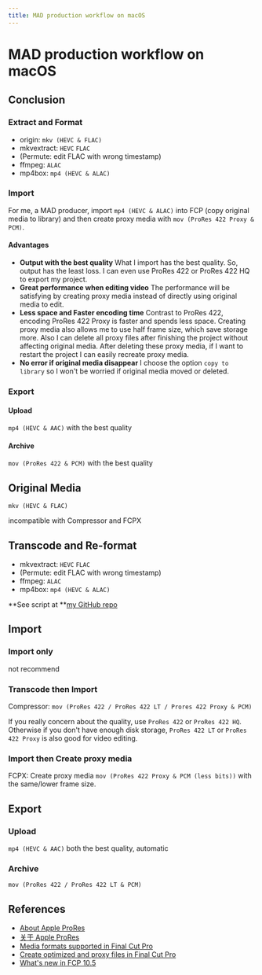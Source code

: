```yaml
---
title: MAD production workflow on macOS
---
```


# MAD production workflow on macOS

## Conclusion

### Extract and Format

- origin: `mkv (HEVC & FLAC)`
- mkvextract: `HEVC` `FLAC`
- (Permute: edit FLAC with wrong timestamp)
- ffmpeg: `ALAC`
- mp4box: `mp4 (HEVC & ALAC)`

### Import

For me, a MAD producer, import `mp4 (HEVC & ALAC)` into FCP (copy original media to library) and then create proxy media with `mov (ProRes 422 Proxy & PCM)`.

#### Advantages

* **Output with the best quality** What I import has the best quality. So, output has the least loss. I can even use ProRes 422 or ProRes 422 HQ to export my project.
* **Great performance when editing video** The performance will be satisfying by creating proxy media instead of directly using original media to edit.
* **Less space and Faster encoding time** Contrast to ProRes 422, encoding ProRes 422 Proxy is faster and spends less space. Creating proxy media also allows me to use half frame size, which save storage more. Also I can delete all proxy files after finishing the project without affecting original media. After deleting these proxy media, if I want to restart the project I can easily recreate proxy media.
* **No error if original media disappear** I choose the option `copy to library` so I won't be worried if original media moved or deleted. 

### Export

#### Upload

`mp4 (HEVC & AAC)` with the best quality

#### Archive

`mov (ProRes 422 & PCM)` with the best quality

## Original Media

`mkv (HEVC & FLAC)`

incompatible with Compressor and FCPX

## Transcode and Re-format

- mkvextract: `HEVC` `FLAC`
- (Permute: edit FLAC with wrong timestamp)
- ffmpeg: `ALAC`
- mp4box: `mp4 (HEVC & ALAC)`

**See script at **[my GitHub repo](https://github.com/Yang-Xijie/mkv2mp4_fcp)

## Import

### Import only

not recommend

### Transcode then Import

Compressor: `mov (ProRes 422 / ProRes 422 LT / Prores 422 Proxy & PCM)`

If you really concern about the quality, use `ProRes 422` or `ProRes 422 HQ`. Otherwise if you don't have enough disk storage, `ProRes 422 LT` or `ProRes 422 Proxy` is also good for video editing.

### Import then Create proxy media

FCPX: Create proxy media `mov (ProRes 422 Proxy & PCM (less bits))` with the same/lower frame size.

## Export

### Upload

`mp4 (HEVC & AAC)` both the best quality, automatic

### Archive

`mov (ProRes 422 / ProRes 422 LT & PCM)`

## References

- [About Apple ProRes](https://support.apple.com/en-us/HT202410)
- [关于 Apple ProRes](https://support.apple.com/zh-cn/HT202410)
- [Media formats supported in Final Cut Pro](https://support.apple.com/guide/final-cut-pro/supported-media-formats-ver2833f855/mac)
- [Create optimized and proxy files in Final Cut Pro](https://support.apple.com/guide/final-cut-pro/create-optimized-and-proxy-files-verb8e5f6fd/mac)
- [What's new in FCP 10.5](https://larryjordan.com/articles/final-cut-pro-x-new-improved-proxy-workflow/)